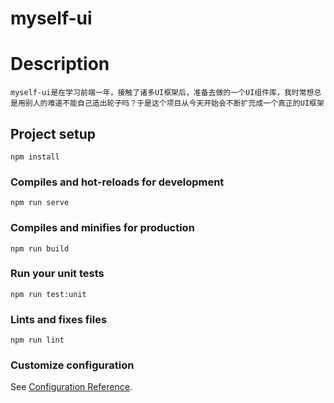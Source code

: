# myself-ui
# Description
```
myself-ui是在学习前端一年，接触了诸多UI框架后，准备去做的一个UI组件库，我时常想总是用别人的难道不能自己造出轮子吗？于是这个项目从今天开始会不断扩充成一个真正的UI框架
```
## Project setup
```
npm install
```

### Compiles and hot-reloads for development
```
npm run serve
```

### Compiles and minifies for production
```
npm run build
```

### Run your unit tests
```
npm run test:unit
```

### Lints and fixes files
```
npm run lint
```

### Customize configuration
See [Configuration Reference](https://cli.vuejs.org/config/).

